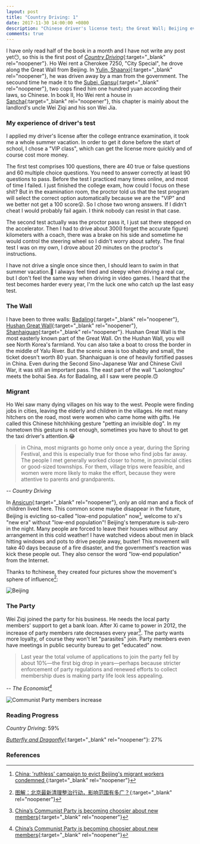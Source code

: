 ```yaml
---
layout: post
title: "Country Driving: 1"
date: 2017-11-30 14:00:00 +0800
description: "Chinese driver's license test; the Great Wall; Beijing eviction campaign; decrease of Communist Party members growth rate."
comments: true
---
```

I have only read half of the book in a month and I have not write any post yet😶, so this is the first post of [*Country Driving*](https://www.amazon.com/Country-Driving-Journey-Through-Factory-ebook/dp/B0035D9UX2){:target="_blank" rel="noopener"}. Ho Wei rent a Cherokee 7250, "City Special", he drove along the Great Wall from Beijing. In [Yulin, Shaanxi](https://www.google.com/maps/place/Yulin,+Shaanxi,+China/@38.2912914,109.5985687,11z){:target="_blank" rel="noopener"}, he was driven away by a man from the government. The secound time he made it to the [Subei, Gansu](https://www.google.com/maps/place/Subei,+Jiuquan,+Gansu,+China/@38.3636537,96.5280499,6z){:target="_blank" rel="noopener"}, two cops fined him one hundred yuan according their laws, so Chinese. In book II, Ho Wei rent a house in [Sancha](https://www.google.com/maps/place/Sancha,+Huairou,+Beijing,+China/@40.6442359,116.5205377,1595m){:target="_blank" rel="noopener"}, this chapter is mainly about the landlord's uncle Wei Ziqi and his son Wei Jia.

### My experience of driver's test
I applied my driver's license after the college entrance examination, it took me a whole summer vacation. In order to get it done before the start of school, I chose a "VIP class", which can get the license more quickly and of course cost more money. 

The first test comprises 100 questions, there are 40 true or false questions and 60 multiple choice questions. You need to answer correctly at least 90 questions to pass. Before the test I practiced many times online, and most of time I failed. I just finished the college exam, how could I focus on these shit? But in the examination room, the proctor told us that the test program will select the correct option automatically because we are the "VIP" and we better not get a 100 score😲. So I chose two wrong answers. If I didn't cheat I would probably fail again. I think nobody can resist in that case.

The second test actually was the proctor pass it, I just sat there stepped on the accelerator. Then I had to drive about 300(I forget the accurate figure) kilometers with a coach, there was a brake on his side and sometime he would control the steering wheel so I didn't worry about safety. The final test I was on my own, I drove about 20 minutes on the proctor's instructions.

I have not drive a single once since then, I should learn to swim in that summer vacation.🤦 I always feel tired and sleepy when driving a real car, but I don't feel the same way when driving in video games. I heard that the test becomes harder every year, I'm the luck one who catch up the last easy test.

### The Wall
I have been to three walls: [Badaling](https://www.wikiwand.com/en/Badaling){:target="_blank" rel="noopener"}, [Hushan Great Wall](https://www.wikiwand.com/en/Hushan_Great_Wall){:target="_blank" rel="noopener"}, [Shanhaiguan](https://www.wikiwand.com/en/Shanhai_Pass){:target="_blank" rel="noopener"}. Hushan Great Wall is the most easterly known part of the Great Wall. On the Hushan Wall, you will see North Korea's farmland. You can also take a boat to cross the border in the middle of Yalu River. But the scenic area is too shabby and small, the ticket doesn't worth 80 yuan. Shanhaiguan is one of heavily fortified passes in China. Even during the Second Sino-Japanese War and Chinese Civil War, it was still an important pass. The east part of the wall "Laolongtou" meets the bohai Sea. As for Badaling, all I saw were people.🙃

### Migrant
Ho Wei saw many dying villages on his way to the west. People were finding jobs in cities, leaving the elderly and children in the villages. He met many hitchers on the road, most were women who came home with gifts. He called this Chinese hitchhiking gesture "petting an invisible dog". In my hometown this gesture is not enough, sometimes you have to shout to get the taxi driver's attention.😂

>in China, most migrants go home only once a year, during the Spring Festival, and this is especially true for those who find jobs far away. The people I met generally worked closer to home, in provincial cities or good-sized townships. For them, village trips were feasible, and women were more likely to make the effort, because they were attentive to parents and grandparents.
>
-- <cite>Country Driving</cite>

In [Ansicun](https://www.google.com/maps/place/Ansicun,+Dingbian,+Yulin,+Shaanxi,+China/@37.506056,108.0741507,18.25z){:target="_blank" rel="noopener"}, only an old man and a flock of children lived here. This common scene maybe disappear in the future, Beijing is evicting so-called "low-end population" now[^1], welcome to xi's "new era" without "low-end population"! Beijing's temperature is sub-zero in the night. Many people are forced to leave their houses without any arrangement in this cold weather! I have watched videos about men in black hitting windows and pots to drive people away, buster! This movement will take 40 days because of a fire disaster, and the government's reaction was kick these people out. They also censor the word "low-end population" from the Internet.

Thanks to ftchinese, they created four pictures show the movement's sphere of influence[^2]:

![Beijing](/images/beijing.png)

### The Party
Wei Ziqi joined the party for his business. He needs the local party members' support to get a bank loan. After Xi came to power in 2012, the increase of party members rate decreases every year[^3]. The party wants more loyalty, of course they won't let "parasites" join. Party members even have meetings in public security bureau to get "educated" now.

>Last year the total volume of applications to join the party fell by about 10%—the first big drop in years—perhaps because stricter enforcement of party regulations and renewed efforts to collect membership dues is making party life look less appealing.
>
-- <cite>The Economist[^3]</cite>

![Communist Party members increase](/images/cpcMembers.png)

### Reading Progress
*Country Driving*: 59%

[*Butterfly and Dragonfly*](https://www.amazon.com/Butterfly-Dragonfly-Civil-1944-1950-Chinese/dp/7509772346){:target="_blank" rel="noopener"}: 27%

### References
[^1]: [China: 'ruthless' campaign to evict Beijing's migrant workers condemned ](https://www.theguardian.com/world/2017/nov/27/china-ruthless-campaign-evict-beijings-migrant-workers-condemned){:target="_blank" rel="noopener"}

[^2]: [图解：北京最新清理整治行动，影响范围有多广？](https://www.ftchinese.com/story/001075262){:target="_blank" rel="noopener"}

[^3]: [China’s Communist Party is becoming choosier about new members](https://www.economist.com/news/china/21731627-its-rolls-grew-last-year-smallest-percentage-record-chinas-communist-party-becoming){:target="_blank" rel="noopener"}